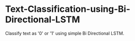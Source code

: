 # Text-Classification-using-Bi-Directional-LSTM
Classify text as '0' or '1' using simple Bi Directional LSTM. 
